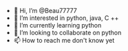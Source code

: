 - 👋 Hi, I’m @Beau77777
- 👀 I’m interested in python, java, C ++
- 🌱 I’m currently learning python 
- 💞️ I’m looking to collaborate on python
- 📫 How to reach me don't know yet

<!---
Beau77777/Beau77777 is a ✨ special ✨ repository because its `README.md` (this file) appears on your GitHub profile.
You can click the Preview link to take a look at your changes.
--->
